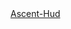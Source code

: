 <html>
  <body>
    <a href="https://github.com/Ma3hem/TF2_CFGs_Huds_And_Edits/blob/main/Ascent-Hud.zip"> Ascent-Hud </a>
    
  </body>
</html>

